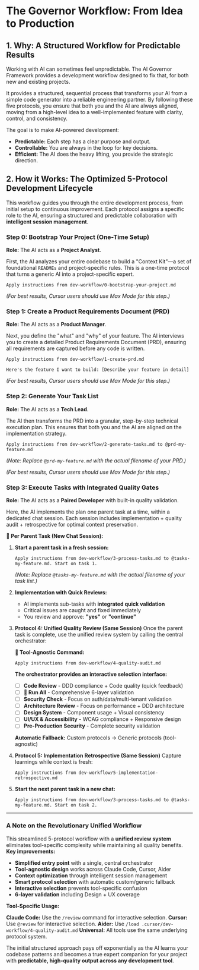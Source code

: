 # The Governor Workflow: From Idea to Production

## 1. Why: A Structured Workflow for Predictable Results

Working with AI can sometimes feel unpredictable. The AI Governor Framework provides a development workflow designed to fix that, for both new and existing projects.

It provides a structured, sequential process that transforms your AI from a simple code generator into a reliable engineering partner. By following these five protocols, you ensure that both you and the AI are always aligned, moving from a high-level idea to a well-implemented feature with clarity, control, and consistency.

The goal is to make AI-powered development:
-   **Predictable:** Each step has a clear purpose and output.
-   **Controllable:** You are always in the loop for key decisions.
-   **Efficient:** The AI does the heavy lifting, you provide the strategic direction.

## 2. How it Works: The Optimized 5-Protocol Development Lifecycle

This workflow guides you through the entire development process, from initial setup to continuous improvement. Each protocol assigns a specific role to the AI, ensuring a structured and predictable collaboration with **intelligent session management**.

### Step 0: Bootstrap Your Project (One-Time Setup)
**Role:** The AI acts as a **Project Analyst**.

First, the AI analyzes your entire codebase to build a "Context Kit"—a set of foundational `READMEs` and project-specific rules. This is a one-time protocol that turns a generic AI into a project-specific expert.

```
Apply instructions from dev-workflow/0-bootstrap-your-project.md
```
*(For best results, Cursor users should use Max Mode for this step.)*

### Step 1: Create a Product Requirements Document (PRD)
**Role:** The AI acts as a **Product Manager**.

Next, you define the "what" and "why" of your feature. The AI interviews you to create a detailed Product Requirements Document (PRD), ensuring all requirements are captured before any code is written.

```
Apply instructions from dev-workflow/1-create-prd.md

Here's the feature I want to build: [Describe your feature in detail]
```
*(For best results, Cursor users should use Max Mode for this step.)*

### Step 2: Generate Your Task List
**Role:** The AI acts as a **Tech Lead**.

The AI then transforms the PRD into a granular, step-by-step technical execution plan. This ensures that both you and the AI are aligned on the implementation strategy.

```
Apply instructions from dev-workflow/2-generate-tasks.md to @prd-my-feature.md
```
*(Note: Replace `@prd-my-feature.md` with the actual filename of your PRD.)*

*(For best results, Cursor users should use Max Mode for this step.)*

### Step 3: Execute Tasks with Integrated Quality Gates
**Role:** The AI acts as a **Paired Developer** with built-in quality validation.

Here, the AI implements the plan one parent task at a time, within a dedicated chat session. Each session includes implementation + quality audit + retrospective for optimal context preservation.

**🔄 Per Parent Task (New Chat Session):**

1.  **Start a parent task in a fresh session:**
    ```
    Apply instructions from dev-workflow/3-process-tasks.md to @tasks-my-feature.md. Start on task 1.
    ```
    *(Note: Replace `@tasks-my-feature.md` with the actual filename of your task list.)*

2.  **Implementation with Quick Reviews:**
    - AI implements sub-tasks with **integrated quick validation**
    - Critical issues are caught and fixed immediately
    - You review and approve: **"yes"** or **"continue"**

3.  **Protocol 4: Unified Quality Review (Same Session)**
    Once the parent task is complete, use the unified review system by calling the central orchestrator:
    
    **🎯 Tool-Agnostic Command:**
    ```
    Apply instructions from dev-workflow/4-quality-audit.md
    ```
    
    **The orchestrator provides an interactive selection interface:**
    - ☐ **Code Review** - DDD compliance + Code quality (quick feedback)
    - ☐ **🚀 Run All** - Comprehensive 6-layer validation
    - ☐ **Security Check** - Focus on auth/data/multi-tenant validation
    - ☐ **Architecture Review** - Focus on performance + DDD architecture
    - ☐ **Design System** - Component usage + Visual consistency
    - ☐ **UI/UX & Accessibility** - WCAG compliance + Responsive design
    - ☐ **Pre-Production Security** - Complete security validation
    
    **Automatic Fallback:** Custom protocols → Generic protocols (tool-agnostic)

4.  **Protocol 5: Implementation Retrospective (Same Session)**
    Capture learnings while context is fresh:
    ```
    Apply instructions from dev-workflow/5-implementation-retrospective.md
    ```

5.  **Start the next parent task in a new chat:**
    ```
    Apply instructions from dev-workflow/3-process-tasks.md to @tasks-my-feature.md. Start on task 2.
    ```

---

### A Note on the Revolutionary Unified Workflow

This streamlined 5-protocol workflow with a **unified review system** eliminates tool-specific complexity while maintaining all quality benefits. **Key improvements:**

- **Simplified entry point** with a single, central orchestrator
- **Tool-agnostic design** works across Claude Code, Cursor, Aider
- **Context optimization** through intelligent session management  
- **Smart protocol selection** with automatic custom/generic fallback
- **Interactive selection** prevents tool-specific confusion
- **6-layer validation** including Design + UX coverage

**Tool-Specific Usage:**

**Claude Code:** Use the `/review` command for interactive selection.
**Cursor:** Use `@review` for interactive selection.
**Aider:** Use `/load .cursor/dev-workflow/4-quality-audit.md`
**Universal:** All tools use the same underlying protocol system.

The initial structured approach pays off exponentially as the AI learns your codebase patterns and becomes a true expert companion for your project with **predictable, high-quality output across any development tool**.
